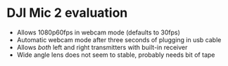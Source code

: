 # DJI Mic 2 evaluation

* Allows 1080p60fps in webcam mode (defaults to 30fps)
* Automatic webcam mode after three seconds of plugging in usb cable
* Allows *both* left and right transmitters with built-in receiver
* Wide angle lens does not seem to stable, probably needs bit of tape
